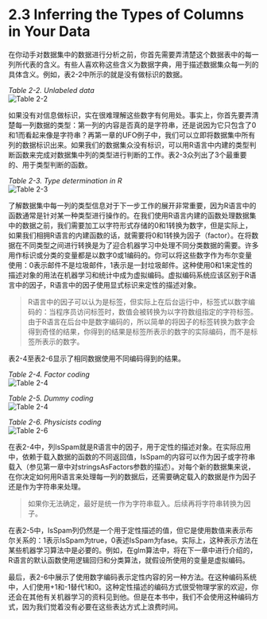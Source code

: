 2.3 Inferring the Types of Columns in Your Data
===========================================

在你动手对数据集中的数据进行分析之前，你首先需要弄清楚这个数据表中的每一列所代表的含义。有些人喜欢称这些含义为数据字典，用于描述数据集众每一列的具体含义。例如，表2-2中所示的就是没有做标识的数据。

*Table 2-2. Unlabeled data*<br>
![Table 2-2](https://raw.github.com/caoxudong/ml_hackers/master/images/table2-2.png "Table 2-2. Unlabeled data")

如果没有对信息做标识，实在很难理解这些数字有何用处。事实上，你首先要弄清楚每一列数据的类型：第一列的内容是否真的是字符串，还是说因为它只包含了0和1而看起来像是字符串？再第一章的UFO例子中，我们可以立即将数据集中所有列的数据标识出来。如果我们的数据集众没有标识，可以用R语言中内建的类型判断函数来完成对数据集中列的类型进行判断的工作。表2-3众列出了3个最重要的、用于类型判断的函数。

*Table 2-3. Type determination in R*<br>
![Table 2-3](https://raw.github.com/caoxudong/ml_hackers/master/images/table2-3.png "Table 2-3. Type determination in R")

了解数据集中每一列的类型信息对于下一步工作的展开非常重要，因为R语言中的函数通常是针对某一种类型进行操作的。在我们使用R语言内建的函数处理数据集中的数据之前，我们需要加工以字符形式存储的0和1转换为数字，但是实际上，如果我们相拥R语言的内建函数的话，就需要将0和1转换为因子（factor）。在将数据在不同类型之间进行转换是为了迎合机器学习中处理不同分类数据的需要。许多用作标识或分类的变量都是以数字0或1编码的。你可以将这些数字作为布尔变量使用：0表示邮件不是垃圾邮件，1表示是一封垃圾邮件。这种使用0和1来定性的描述对象的用法在机器学习和统计中成为虚拟编码。虚拟编码系统应该区别于R语言中的因子，R语言中的因子使用显式标识来定性的描述对象。

>R语言中的因子可以认为是标签，但实际上在后台运行中，标签式以数字编码的：当程序员访问标签时，数值会被转换为以字符数组指定的字符标签。由于R语言在后台中是数字编码的，所以简单的将因子的标签转换为数字会得到奇怪的结果，你得到的结果是标签所表示的数字的实际编码，而不是标签所表示的数字。

表2-4至表2-6显示了相同数据使用不同编码得到的结果。

*Table 2-4. Factor coding*<br>
![Table 2-4](https://raw.github.com/caoxudong/ml_hackers/master/images/table2-4.png "Table 2-4. Factor coding")

*Table 2-5. Dummy coding*<br>
![Table 2-4](https://raw.github.com/caoxudong/ml_hackers/master/images/table2-5.png "Table 2-5. Dummy coding")

*Table 2-6. Physicists coding*<br>
![Table 2-6](https://raw.github.com/caoxudong/ml_hackers/master/images/table2-6.png "Table 2-6. Physicists coding")

在表2-4中，列IsSpam就是R语言中的因子，用于定性的描述对象。在实际应用中，依赖于载入数据的函数的不同返回值，IsSpam的内容可以作为因子或字符串载入（参见第一章中对stringsAsFactors参数的描述）。对每个新的数据集来说，在你决定如何用R语言来处理每一列的数据后，还需要确定载入的数据是作为因子还是作为字符串来处理。

>如果你无法确定，最好是统一作为字符串载入。后续再将字符串转换为因子。

在表2-5中，IsSpam列仍然是一个用于定性描述的值，但它是使用数值来表示布尔关系的：1表示IsSpam为true，0表述IsSpam为fase。实际上，这种表示方法在某些机器学习算法中是必要的。例如，在glm算法中，将在下一章中进行介绍的，R语言的默认函数使用逻辑回归和分类算法，就假设所使用的变量是虚拟编码。

最后，表2-6中展示了使用数字编码表示定性内容的另一种方法。在这种编码系统中，人们使用+1和-1替代1和0。这种定性描述的编码方式很受物理学家的欢迎，你还会在其他有关机器学习的资料见到他。但是在本书中，我们不会使用这种编码方式，因为我们觉着没有必要在这些表达方式上浪费时间。

